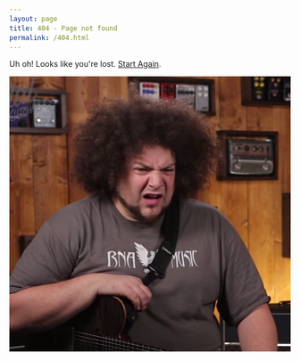 ```yaml
---
layout: page
title: 404 - Page not found
permalink: /404.html
---
```

<p align="center">

Uh oh! Looks like you're lost. [Start Again](http://chriswmusic.com).

![404](/images/wut.png "FILTH")

</p>
